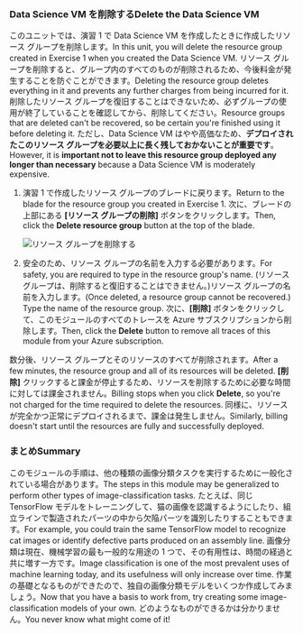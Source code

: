 ### <a name="delete-the-data-science-vm"></a><span data-ttu-id="b6d91-101">Data Science VM を削除する</span><span class="sxs-lookup"><span data-stu-id="b6d91-101">Delete the Data Science VM</span></span>

<span data-ttu-id="b6d91-102">このユニットでは、演習 1 で Data Science VM を作成したときに作成したリソース グループを削除します。</span><span class="sxs-lookup"><span data-stu-id="b6d91-102">In this unit, you will delete the resource group created in Exercise 1 when you created the Data Science VM.</span></span> <span data-ttu-id="b6d91-103">リソース グループを削除すると、グループ内のすべてのものが削除されるため、今後料金が発生することを防ぐことができます。</span><span class="sxs-lookup"><span data-stu-id="b6d91-103">Deleting the resource group deletes everything in it and prevents any further charges from being incurred for it.</span></span> <span data-ttu-id="b6d91-104">削除したリソース グループを復旧することはできないため、必ずグループの使用が終了していることを確認してから、削除してください。</span><span class="sxs-lookup"><span data-stu-id="b6d91-104">Resource groups that are deleted can't be recovered, so be certain you're finished using it before deleting it.</span></span> <span data-ttu-id="b6d91-105">ただし、Data Science VM はやや高価なため、**デプロイされたこのリソース グループを必要以上に長く残しておかないことが重要です**。</span><span class="sxs-lookup"><span data-stu-id="b6d91-105">However, it is **important not to leave this resource group deployed any longer than necessary** because a Data Science VM is moderately expensive.</span></span>

1. <span data-ttu-id="b6d91-106">演習 1 で作成したリソース グループのブレードに戻ります。</span><span class="sxs-lookup"><span data-stu-id="b6d91-106">Return to the blade for the resource group you created in Exercise 1.</span></span> <span data-ttu-id="b6d91-107">次に、ブレードの上部にある **[リソース グループの削除]** ボタンをクリックします。</span><span class="sxs-lookup"><span data-stu-id="b6d91-107">Then, click the **Delete resource group** button at the top of the blade.</span></span>

    ![リソース グループを削除する](../media/6-delete-resource-group.png)

1. <span data-ttu-id="b6d91-109">安全のため、リソース グループの名前を入力する必要があります。</span><span class="sxs-lookup"><span data-stu-id="b6d91-109">For safety, you are required to type in the resource group's name.</span></span> <span data-ttu-id="b6d91-110">(リソース グループは、削除すると復旧することはできません。)リソース グループの名前を入力します。</span><span class="sxs-lookup"><span data-stu-id="b6d91-110">(Once deleted, a resource group cannot be recovered.) Type the name of the resource group.</span></span> <span data-ttu-id="b6d91-111">次に、**[削除]** ボタンをクリックして、このモジュールのすべてのトレースを Azure サブスクリプションから削除します。</span><span class="sxs-lookup"><span data-stu-id="b6d91-111">Then, click the **Delete** button to remove all traces of this module from your Azure subscription.</span></span>

<span data-ttu-id="b6d91-112">数分後、リソース グループとそのリソースのすべてが削除されます。</span><span class="sxs-lookup"><span data-stu-id="b6d91-112">After a few minutes, the resource group and all of its resources will be deleted.</span></span> <span data-ttu-id="b6d91-113">**[削除]** クリックすると課金が停止するため、リソースを削除するために必要な時間に対しては課金されません。</span><span class="sxs-lookup"><span data-stu-id="b6d91-113">Billing stops when you click **Delete**, so you're not charged for the time required to delete the resources.</span></span> <span data-ttu-id="b6d91-114">同様に、リソースが完全かつ正常にデプロイされるまで、課金は発生しません。</span><span class="sxs-lookup"><span data-stu-id="b6d91-114">Similarly, billing doesn't start until the resources are fully and successfully deployed.</span></span>

### <a name="summary"></a><span data-ttu-id="b6d91-115">まとめ</span><span class="sxs-lookup"><span data-stu-id="b6d91-115">Summary</span></span>

<span data-ttu-id="b6d91-116">このモジュールの手順は、他の種類の画像分類タスクを実行するために一般化されている場合があります。</span><span class="sxs-lookup"><span data-stu-id="b6d91-116">The steps in this module may be generalized to perform other types of image-classification tasks.</span></span> <span data-ttu-id="b6d91-117">たとえば、同じ TensorFlow モデルをトレーニングして、猫の画像を認識するようにしたり、組立ラインで製造されたパーツの中から欠陥パーツを識別したりすることもできます。</span><span class="sxs-lookup"><span data-stu-id="b6d91-117">For example, you could train the same TensorFlow model to recognize cat images or identify defective parts produced on an assembly line.</span></span> <span data-ttu-id="b6d91-118">画像分類は現在、機械学習の最も一般的な用途の 1 つで、その有用性は、時間の経過と共に増す一方です。</span><span class="sxs-lookup"><span data-stu-id="b6d91-118">Image classification is one of the most prevalent uses of machine learning today, and its usefulness will only increase over time.</span></span> <span data-ttu-id="b6d91-119">作業の基礎となるものができたので、独自の画像分類モデルをいくつか作成してみましょう。</span><span class="sxs-lookup"><span data-stu-id="b6d91-119">Now that you have a basis to work from, try creating some image-classification models of your own.</span></span> <span data-ttu-id="b6d91-120">どのようなものができるかは分かりません。</span><span class="sxs-lookup"><span data-stu-id="b6d91-120">You never know what might come of it!</span></span>